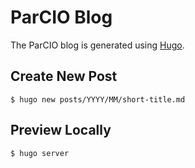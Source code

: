 # ParCIO Blog

The ParCIO blog is generated using [Hugo](https://gohugo.io/).

## Create New Post

```console
$ hugo new posts/YYYY/MM/short-title.md
```

## Preview Locally

```console
$ hugo server
```
